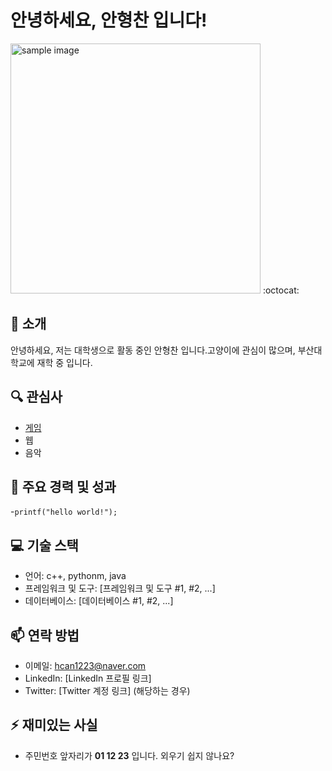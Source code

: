 # 안녕하세요, 안형찬 입니다!
<a href="#"><img src="https://health.chosun.com/site/data/img_dir/2023/07/17/2023071701753_0.jpg" width="400px"
alt="sample image"></a> 
:octocat:
## 👋 소개
안녕하세요, 저는 대학생으로 활동 중인 안형찬 입니다.고양이에 관심이 많으며, 부산대학교에 재학 중 입니다.

## 🔍 관심사
- [게임](http://github.com "게임")
- 웹
- 음악

## 🌟 주요 경력 및 성과
-`printf("hello world!");`

## 💻 기술 스택
- 언어: c++, pythonm, java
- 프레임워크 및 도구: [프레임워크 및 도구 #1, #2, ...]
- 데이터베이스: [데이터베이스 #1, #2, ...]

## 📫 연락 방법
- 이메일: [hcan1223@naver.com](http://www.naver.com "hcan1223@naver.com")
- LinkedIn: [LinkedIn 프로필 링크]
- Twitter: [Twitter 계정 링크] (해당하는 경우)

## ⚡ 재미있는 사실
- 주민번호 앞자리가 **01 12 23** 입니다. 외우기 쉽지 않나요?
